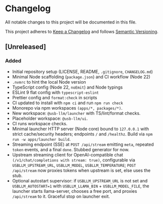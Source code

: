 # Changelog

All notable changes to this project will be documented in this file.

This project adheres to [Keep a Changelog](https://keepachangelog.com/en/1.1.0/)
and follows [Semantic Versioning](https://semver.org/).

## [Unreleased]

### Added

- Initial repository setup (LICENSE, README, `.gitignore`, `CHANGELOG.md`)
- Minimal Node scaffolding (`package.json`) and CI workflow (Node 22)
- `.nvmrc` to hint the local Node version
- TypeScript config (Node 22, `noEmit`) and Node typings
- ESLint 9 flat config with `typescript-eslint`
- Prettier config and `format:check` in scripts
- CI updated to install with `npm ci` and run `npm run check`
- Monorepo via npm workspaces `(apps/*, packages/*)`.
- New workspace: `@usb-llm/launcher` with TS/lint/format checks.
- Placeholder workspace: `@usb-llm/ui`.
- CI runs workspace checks.
- Minimal launcher HTTP server (Node core) bound to `127.0.0.1` with strict cache/security headers; endpoints `/` and `/healthz`. Build via `npm run -w apps/launcher build`.
- Streaming endpoint (SSE) at `POST /api/stream` emitting `meta`, repeated `token` events, and a final `done`. Stubbed generator for now.
- Upstream streaming client for OpenAI-compatible chat `(/v1/chat/completions with stream: true)`, configurable via `USBLLM_UPSTREAM_URL`, `USBLLM_MODEL`, `USBLLM_TEMPERATURE`; `POST /api/stream` now proxies tokens when upstream is set, else uses the stub.
- Optional autostart supervisor: if `USBLLM_UPSTREAM_URL` is not set and `USBLLM_AUTOSTART=1` with `USBLLM_LLAMA_BIN` + `USBLLM_MODEL_FILE`, the launcher starts llama-server, chooses a free port, and proxies `/api/stream` to it. Graceful stop on launcher exit.
